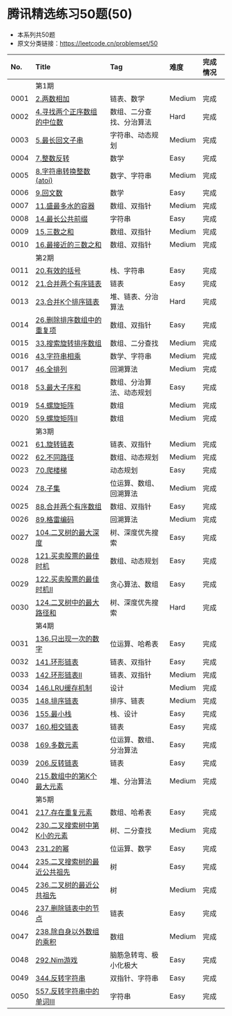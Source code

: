 # 腾讯精选练习50题(50)

- 本系列共50题
- 原文分类链接：https://leetcode.cn/problemset/50

| No.  | Title                                                                                            | Tag          | 难度     | 完成情况 |
|:-----|:-------------------------------------------------------------------------------------------------|:-------------|:-------|:-----|
|      | 第1期                                                                                              |              |        |      |
| 0001 | [2.两数相加](https://leetcode.cn/problems/add-two-numbers/)                                          | 链表、数学        | Medium | 完成   |
| 0002 | [4.寻找两个正序数组的中位数](https://leetcode.cn/problems/median-of-two-sorted-arrays/)                      | 数组、二分查找、分治算法 | Hard   | 完成   |
| 0003 | [5.最长回文子串](https://leetcode.cn/problems/longest-palindromic-substring/)                          | 字符串、动态规划     | Medium | 完成   |
| 0004 | [7.整数反转](https://leetcode.cn/problems/reverse-integer)                                           | 数学           | Easy   | 完成   |
| 0005 | [8.字符串转换整数(atoi)](https://leetcode.cn/problems/string-to-integer-atoi/)                          | 数字、字符串       | Medium | 完成   |
| 0006 | [9.回文数](https://leetcode.cn/problems/palindrome-number)                                          | 数学           | Easy   | 完成   |
| 0007 | [11.盛最多水的容器](https://leetcode.cn/problems/container-with-most-water/)                            | 数组、双指针       | Medium | 完成   |
| 0008 | [14.最长公共前缀](https://leetcode.cn/problems/longest-common-prefix)                                  | 字符串          | Easy   | 完成   |
| 0009 | [15.三数之和](https://leetcode.cn/problems/3sum/)                                                    | 数组、双指针       | Medium | 完成   |
| 0010 | [16.最接近的三数之和](https://leetcode.cn/problems/3sum-closest/)                                        | 数组、双指针       | Medium | 完成   |
|      | 第2期                                                                                              |              |        |      |
| 0011 | [20.有效的括号](https://leetcode.cn/problems/valid-parentheses)                                       | 栈、字符串        | Easy   | 完成   |
| 0012 | [21.合并两个有序链表](https://leetcode.cn/problems/merge-two-sorted-lists)                               | 链表           | Easy   | 完成   |
| 0013 | [23.合并K个排序链表](https://leetcode.cn/problems/merge-k-sorted-lists/)                                | 堆、链表、分治算法    | Hard   | 完成   |
| 0014 | [26.删除排序数组中的重复项](https://leetcode.cn/problems/remove-duplicates-from-sorted-array)               | 数组、双指针       | Easy   | 完成   |
| 0015 | [33.搜索旋转排序数组](https://leetcode.cn/problems/search-in-rotated-sorted-array/)                      | 数组、二分查找      | Medium | 完成   |
| 0016 | [43.字符串相乘](https://leetcode.cn/problems/multiply-strings/)                                       | 数学、字符串       | Medium | 完成   |
| 0017 | [46.全排列](https://leetcode.cn/problems/permutations/)                                             | 回溯算法         | Medium | 完成   |
| 0018 | [53.最大子序和](https://leetcode.cn/problems/maximum-subarray)                                        | 数组、分治算法、动态规划 | Easy   | 完成   |
| 0019 | [54.螺旋矩阵](https://leetcode.cn/problems/spiral-matrix/)                                           | 数组           | Medium | 完成   |
| 0020 | [59.螺旋矩阵II](https://leetcode.cn/problems/spiral-matrix-ii/)                                      | 数组           | Medium | 完成   |
|      | 第3期                                                                                              |              |        |      |
| 0021 | [61.旋转链表](https://leetcode.cn/problems/rotate-list/)                                             | 链表、双指针       | Medium | 完成   |
| 0022 | [62.不同路径](https://leetcode.cn/problems/unique-paths/)                                            | 数组、动态规划      | Medium | 完成   |
| 0023 | [70.爬楼梯](https://leetcode.cn/problems/climbing-stairs)                                           | 动态规划         | Easy   | 完成   |
| 0024 | [78.子集](https://leetcode.cn/problems/subsets/)                                                   | 位运算、数组、回溯算法  | Medium | 完成   |
| 0025 | [88.合并两个有序数组](https://leetcode.cn/problems/merge-sorted-array)                                   | 数组、双指针       | Easy   | 完成   |
| 0026 | [89.格雷编码](https://leetcode.cn/problems/gray-code/)                                               | 回溯算法         | Medium | 完成   |
| 0027 | [104.二叉树的最大深度](https://leetcode.cn/problems/maximum-depth-of-binary-tree)                        | 树、深度优先搜索     | Easy   | 完成   |
| 0028 | [121.买卖股票的最佳时机](https://leetcode.cn/problems/best-time-to-buy-and-sell-stock)                    | 数组、动态规划      | Easy   | 完成   |
| 0029 | [122.买卖股票的最佳时机II](https://leetcode.cn/problems/best-time-to-buy-and-sell-stock-ii)               | 贪心算法、数组      | Easy   | 完成   |
| 0030 | [124.二叉树中的最大路径和](https://leetcode.cn/problems/binary-tree-maximum-path-sum/)                     | 树、深度优先搜索     | Hard   | 完成   |
|      | 第4期                                                                                              |              |        |      |
| 0031 | [136.只出现一次的数字](https://leetcode.cn/problems/single-number)                                       | 位运算、哈希表      | Easy   | 完成   |
| 0032 | [141.环形链表](https://leetcode.cn/problems/linked-list-cycle)                                       | 链表、双指针       | Easy   | 完成   |
| 0033 | [142.环形链表II](https://leetcode.cn/problems/linked-list-cycle-ii/)                                 | 链表、双指针       | Medium | 完成   |
| 0034 | [146.LRU缓存机制](https://leetcode.cn/problems/lru-cache/)                                           | 设计           | Medium | 完成   |
| 0035 | [148.排序链表](https://leetcode.cn/problems/sort-list/)                                              | 排序、链表        | Medium | 完成   |
| 0036 | [155.最小栈](https://leetcode.cn/problems/min-stack)                                                | 栈、设计         | Easy   | 完成   |
| 0037 | [160.相交链表](https://leetcode.cn/problems/intersection-of-two-linked-lists)                        | 链表           | Easy   | 完成   |
| 0038 | [169.多数元素](https://leetcode.cn/problems/majority-element)                                        | 位运算、数组、分治算法  | Easy   | 完成   |
| 0039 | [206.反转链表](https://leetcode.cn/problems/reverse-linked-list/)                                    | 链表           | Easy   | 完成   |
| 0040 | [215.数组中的第K个最大元素](https://leetcode.cn/problems/kth-largest-element-in-an-array/)                 | 堆、分治算法       | Medium | 完成   |
|      | 第5期                                                                                              |              |        |      |
| 0041 | [217.存在重复元素](https://leetcode.cn/problems/contains-duplicate/)                                   | 数组、哈希表       | Easy   | 完成   |
| 0042 | [230.二叉搜索树中第K小的元素](https://leetcode.cn/problems/kth-smallest-element-in-a-bst/)                  | 树、二分查找       | Medium | 完成   |
| 0043 | [231.2的幂](https://leetcode.cn/problems/power-of-two/)                                            | 位运算、数学       | Easy   | 完成   |
| 0044 | [235.二叉搜索树的最近公共祖先](https://leetcode.cn/problems/lowest-common-ancestor-of-a-binary-search-tree/) | 树            | Easy   | 完成   |
| 0045 | [236.二叉树的最近公共祖先](https://leetcode.cn/problems/lowest-common-ancestor-of-a-binary-tree/)          | 树            | Medium | 完成   |
| 0046 | [237.删除链表中的节点](https://leetcode.cn/problems/delete-node-in-a-linked-list/)                       | 链表           | Easy   | 完成   |
| 0047 | [238.除自身以外数组的乘积](https://leetcode.cn/problems/product-of-array-except-self/)                     | 数组           | Medium | 完成   |
| 0048 | [292.Nim游戏](https://leetcode.cn/problems/nim-game/)                                              | 脑筋急转弯、极小化极大  | Easy   | 完成   |
| 0049 | [344.反转字符串](https://leetcode.cn/problems/reverse-string/)                                        | 双指针、字符串      | Easy   | 完成   |
| 0050 | [557.反转字符串中的单词III](https://leetcode.cn/problems/reverse-words-in-a-string-iii/)                  | 字符串          | Easy   | 完成   |